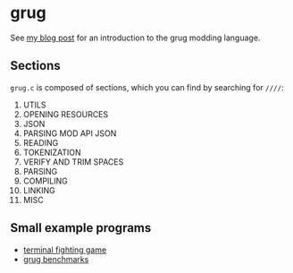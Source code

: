 # grug

See [my blog post](https://mynameistrez.github.io/2024/02/29/creating-the-perfect-modding-language.html) for an introduction to the grug modding language.

## Sections

`grug.c` is composed of sections, which you can find by searching for `////`:

1. UTILS
2. OPENING RESOURCES
3. JSON
4. PARSING MOD API JSON
5. READING
6. TOKENIZATION
7. VERIFY AND TRIM SPACES
8. PARSING
9. COMPILING
10. LINKING
11. MISC

## Small example programs

- [terminal fighting game](https://github.com/MyNameIsTrez/grug-terminal-fighting-game)
- [grug benchmarks](https://github.com/MyNameIsTrez/grug-benchmarks)
